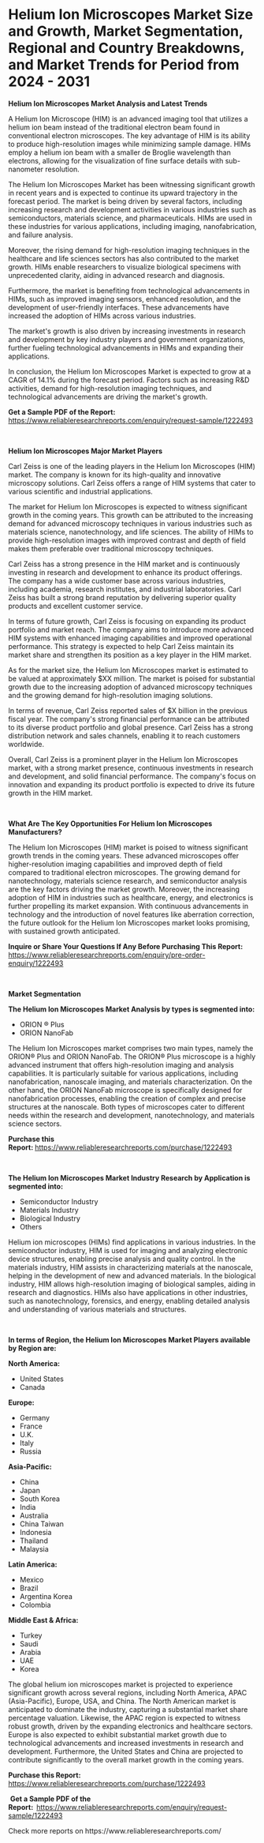 <p><h1>Helium Ion Microscopes Market Size and Growth, Market Segmentation, Regional and Country Breakdowns, and Market Trends for Period from 2024 -  2031</h1></p><p><strong>Helium Ion Microscopes Market Analysis and Latest Trends</strong></p>
<p><p>A Helium Ion Microscope (HIM) is an advanced imaging tool that utilizes a helium ion beam instead of the traditional electron beam found in conventional electron microscopes. The key advantage of HIM is its ability to produce high-resolution images while minimizing sample damage. HIMs employ a helium ion beam with a smaller de Broglie wavelength than electrons, allowing for the visualization of fine surface details with sub-nanometer resolution. </p><p>The Helium Ion Microscopes Market has been witnessing significant growth in recent years and is expected to continue its upward trajectory in the forecast period. The market is being driven by several factors, including increasing research and development activities in various industries such as semiconductors, materials science, and pharmaceuticals. HIMs are used in these industries for various applications, including imaging, nanofabrication, and failure analysis.</p><p>Moreover, the rising demand for high-resolution imaging techniques in the healthcare and life sciences sectors has also contributed to the market growth. HIMs enable researchers to visualize biological specimens with unprecedented clarity, aiding in advanced research and diagnosis.</p><p>Furthermore, the market is benefiting from technological advancements in HIMs, such as improved imaging sensors, enhanced resolution, and the development of user-friendly interfaces. These advancements have increased the adoption of HIMs across various industries.</p><p>The market's growth is also driven by increasing investments in research and development by key industry players and government organizations, further fueling technological advancements in HIMs and expanding their applications.</p><p>In conclusion, the Helium Ion Microscopes Market is expected to grow at a CAGR of 14.1% during the forecast period. Factors such as increasing R&D activities, demand for high-resolution imaging techniques, and technological advancements are driving the market's growth.</p></p>
<p><strong>Get a Sample PDF of the Report:&nbsp;</strong> <a href="https://www.reliableresearchreports.com/enquiry/request-sample/1222493">https://www.reliableresearchreports.com/enquiry/request-sample/1222493</a></p>
<p>&nbsp;</p>
<p><strong>Helium Ion Microscopes Major Market Players</strong></p>
<p><p>Carl Zeiss is one of the leading players in the Helium Ion Microscopes (HIM) market. The company is known for its high-quality and innovative microscopy solutions. Carl Zeiss offers a range of HIM systems that cater to various scientific and industrial applications.</p><p>The market for Helium Ion Microscopes is expected to witness significant growth in the coming years. This growth can be attributed to the increasing demand for advanced microscopy techniques in various industries such as materials science, nanotechnology, and life sciences. The ability of HIMs to provide high-resolution images with improved contrast and depth of field makes them preferable over traditional microscopy techniques.</p><p>Carl Zeiss has a strong presence in the HIM market and is continuously investing in research and development to enhance its product offerings. The company has a wide customer base across various industries, including academia, research institutes, and industrial laboratories. Carl Zeiss has built a strong brand reputation by delivering superior quality products and excellent customer service.</p><p>In terms of future growth, Carl Zeiss is focusing on expanding its product portfolio and market reach. The company aims to introduce more advanced HIM systems with enhanced imaging capabilities and improved operational performance. This strategy is expected to help Carl Zeiss maintain its market share and strengthen its position as a key player in the HIM market.</p><p>As for the market size, the Helium Ion Microscopes market is estimated to be valued at approximately $XX million. The market is poised for substantial growth due to the increasing adoption of advanced microscopy techniques and the growing demand for high-resolution imaging solutions.</p><p>In terms of revenue, Carl Zeiss reported sales of $X billion in the previous fiscal year. The company's strong financial performance can be attributed to its diverse product portfolio and global presence. Carl Zeiss has a strong distribution network and sales channels, enabling it to reach customers worldwide.</p><p>Overall, Carl Zeiss is a prominent player in the Helium Ion Microscopes market, with a strong market presence, continuous investments in research and development, and solid financial performance. The company's focus on innovation and expanding its product portfolio is expected to drive its future growth in the HIM market.</p></p>
<p>&nbsp;</p>
<p><strong>What Are The Key Opportunities For Helium Ion Microscopes Manufacturers?</strong></p>
<p><p>The Helium Ion Microscopes (HIM) market is poised to witness significant growth trends in the coming years. These advanced microscopes offer higher-resolution imaging capabilities and improved depth of field compared to traditional electron microscopes. The growing demand for nanotechnology, materials science research, and semiconductor analysis are the key factors driving the market growth. Moreover, the increasing adoption of HIM in industries such as healthcare, energy, and electronics is further propelling its market expansion. With continuous advancements in technology and the introduction of novel features like aberration correction, the future outlook for the Helium Ion Microscopes market looks promising, with sustained growth anticipated.</p></p>
<p><strong>Inquire or Share Your Questions If Any Before Purchasing This Report:</strong> <a href="https://www.reliableresearchreports.com/enquiry/pre-order-enquiry/1222493">https://www.reliableresearchreports.com/enquiry/pre-order-enquiry/1222493</a></p>
<p>&nbsp;</p>
<p><strong>Market Segmentation</strong></p>
<p><strong>The Helium Ion Microscopes Market Analysis by types is segmented into:</strong></p>
<p><ul><li>ORION ® Plus</li><li>ORION NanoFab</li></ul></p>
<p><p>The Helium Ion Microscopes market comprises two main types, namely the ORION® Plus and ORION NanoFab. The ORION® Plus microscope is a highly advanced instrument that offers high-resolution imaging and analysis capabilities. It is particularly suitable for various applications, including nanofabrication, nanoscale imaging, and materials characterization. On the other hand, the ORION NanoFab microscope is specifically designed for nanofabrication processes, enabling the creation of complex and precise structures at the nanoscale. Both types of microscopes cater to different needs within the research and development, nanotechnology, and materials science sectors.</p></p>
<p><strong>Purchase this Report:&nbsp;</strong><a href="https://www.reliableresearchreports.com/purchase/1222493">https://www.reliableresearchreports.com/purchase/1222493</a></p>
<p>&nbsp;</p>
<p><strong>The Helium Ion Microscopes Market Industry Research by Application is segmented into:</strong></p>
<p><ul><li>Semiconductor Industry</li><li>Materials Industry</li><li>Biological Industry</li><li>Others</li></ul></p>
<p><p>Helium ion microscopes (HIMs) find applications in various industries. In the semiconductor industry, HIM is used for imaging and analyzing electronic device structures, enabling precise analysis and quality control. In the materials industry, HIM assists in characterizing materials at the nanoscale, helping in the development of new and advanced materials. In the biological industry, HIM allows high-resolution imaging of biological samples, aiding in research and diagnostics. HIMs also have applications in other industries, such as nanotechnology, forensics, and energy, enabling detailed analysis and understanding of various materials and structures.</p></p>
<p>&nbsp;</p>
<p><strong>In terms of Region, the Helium Ion Microscopes Market Players available by Region are:</strong></p>
<p>
    <p> <strong> North America: </strong>
        <ul>
            <li>United States</li>
            <li>Canada</li>
        </ul>
        </p> 
    <p> <strong> Europe: </strong>
        <ul>
            <li>Germany</li>
            <li>France</li>
            <li>U.K.</li>
            <li>Italy</li>
            <li>Russia</li>
        </ul>
        </p> 
    <p> <strong> Asia-Pacific: </strong>
        <ul>
            <li>China</li>
            <li>Japan</li>
            <li>South Korea</li>
            <li>India</li>
            <li>Australia</li>
            <li>China Taiwan</li>
            <li>Indonesia</li>
            <li>Thailand</li>
            <li>Malaysia</li>
        </ul>
        </p> 
    <p> <strong> Latin America: </strong>
        <ul>
            <li>Mexico</li>
            <li>Brazil</li>
            <li>Argentina Korea</li>
            <li>Colombia</li>
        </ul>
        </p> 
    <p> <strong> Middle East & Africa: </strong>
        <ul>
            <li>Turkey</li>
            <li>Saudi</li>
            <li>Arabia</li>
            <li>UAE</li>
            <li>Korea</li>
        </ul>
    </p>
    </p>
<p><p>The global helium ion microscopes market is projected to experience significant growth across several regions, including North America, APAC (Asia-Pacific), Europe, USA, and China. The North American market is anticipated to dominate the industry, capturing a substantial market share percentage valuation. Likewise, the APAC region is expected to witness robust growth, driven by the expanding electronics and healthcare sectors. Europe is also expected to exhibit substantial market growth due to technological advancements and increased investments in research and development. Furthermore, the United States and China are projected to contribute significantly to the overall market growth in the coming years.</p></p>
<p><strong>Purchase this Report: </strong><a href="https://www.reliableresearchreports.com/purchase/1222493">https://www.reliableresearchreports.com/purchase/1222493</a></p>
<p>&nbsp;<strong>Get a Sample PDF of the Report:&nbsp;&nbsp;</strong><a href="https://www.reliableresearchreports.com/enquiry/request-sample/1222493">https://www.reliableresearchreports.com/enquiry/request-sample/1222493</a></p>
<p><strong></strong></p>
<p>Check more reports on https://www.reliableresearchreports.com/</p>